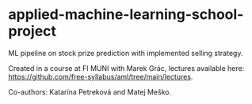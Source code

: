 # applied-machine-learning-school-project
ML pipeline on stock prize prediction with implemented selling strategy.

Created in a course at FI MUNI with Marek Grác, lectures available here: https://github.com/free-syllabus/aml/tree/main/lectures.

Co-authors: Katarína Petreková and Matej Meško.

